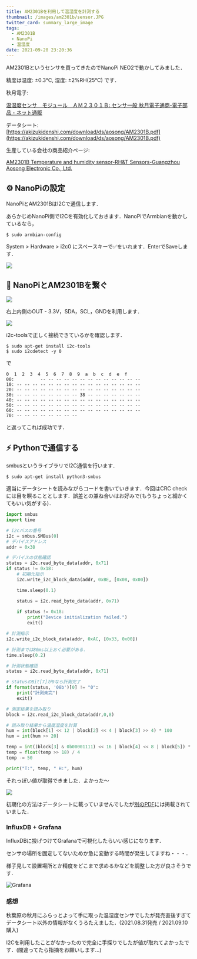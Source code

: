 ```yaml
---
title: AM2301Bを利用して温湿度を計測する
thumbnail: /images/am2301b/sensor.JPG
twitter_card: summary_large_image
tags:
  - AM2301B
  - NanoPi
  - 温湿度
date: 2021-09-20 23:20:36
---
```


AM2301Bというセンサを買ってきたのでNanoPi NEO2で動かしてみました．

<!-- more -->

精度は温度: ±0.3℃, 湿度: ±2%RH(25℃) です．

秋月電子: 

[温湿度センサ　モジュール　ＡＭ２３０１Ｂ: センサ一般 秋月電子通商-電子部品・ネット通販](https://akizukidenshi.com/catalog/g/gM-16730/)

データシート: [https://akizukidenshi.com/download/ds/aosong/AM2301B.pdf](https://akizukidenshi.com/download/ds/aosong/AM2301B.pdf)

生産している会社の商品紹介ページ: 

[AM2301B Temperature and humidity sensor-RH&T Sensors-Guangzhou Aosong Electronic Co., Ltd.]()





## ⚙ NanoPiの設定

NanoPiとAM2301BはI2Cで通信します．

あらかじめNanoPi側でI2Cを有効化しておきます．NanoPiでArmbianを動かしているなら，

```
$ sudo armbian-config
```

System > Hardware > i2c0 にスペースキーで✅をいれます．EnterでSaveします．

![](/images/am2301b/i2c-setting.png)

## 🔌 NanoPiとAM2301Bを繋ぐ

![](/images/am2301b/nanopi-pins.png)

右上内側のOUT - 3.3V，SDA，SCL，GNDを利用します．

![](/images/am2301b/connect.JPG)



i2c-toolsで正しく接続できているかを確認します．

```
$ sudo apt-get install i2c-tools
$ sudo i2cdetect -y 0
```

で

```
0  1  2  3  4  5  6  7  8  9  a  b  c  d  e  f
00:          -- -- -- -- -- -- -- -- -- -- -- -- -- 
10: -- -- -- -- -- -- -- -- -- -- -- -- -- -- -- -- 
20: -- -- -- -- -- -- -- -- -- -- -- -- -- -- -- -- 
30: -- -- -- -- -- -- -- -- 38 -- -- -- -- -- -- -- 
40: -- -- -- -- -- -- -- -- -- -- -- -- -- -- -- -- 
50: -- -- -- -- -- -- -- -- -- -- -- -- -- -- -- -- 
60: -- -- -- -- -- -- -- -- -- -- -- -- -- -- -- -- 
70: -- -- -- -- -- -- -- --
```

と返ってこれば成功です．

## ⚡️ Pythonで通信する

smbusというライブラリでI2C通信を行います．

```
$ sudo apt-get install python3-smbus
```

適当にデータシートを読みながらコードを書いていきます．今回はCRC checkには目を瞑ることとします．誤差との兼ね合いはお好みで(もうちょっと細かくてもいい気がする)．

```python
import smbus
import time

# i2cバスの番号
i2c = smbus.SMBus(0)
# デバイスアドレス
addr = 0x38

# デバイスの状態確認
status = i2c.read_byte_data(addr, 0x71)
if status != 0x18:
    # 初期化指示
    i2c.write_i2c_block_data(addr, 0xBE, [0x08, 0x00])

    time.sleep(0.1)

    status = i2c.read_byte_data(addr, 0x71)
    
    if status != 0x18:
        print("Device initialization failed.")
        exit()

# 計測指示
i2c.write_i2c_block_data(addr, 0xAC, [0x33, 0x00])

# 計測までは80ms以上おく必要がある．
time.sleep(0.2)

# 計測状態確認
status = i2c.read_byte_data(addr, 0x71)

# statusのBit[7]が0なら計測完了
if format(status, '08b')[0] != "0":
    print("計測未完")
    exit()

# 測定結果を読み取り
block = i2c.read_i2c_block_data(addr,0,8)

# 読み取り結果から温度湿度を計算
hum = int(block[1] << 12 | block[2] << 4 | block[3] >> 4) * 100
hum = int(hum >> 20)

temp = int((block[3] & 0b00001111) << 16 | block[4] << 8 | block[5]) * 200
temp = float(temp >> 18) / 4
temp -= 50

print("T:", temp, " H:", hum)

```

それっぽい値が取得できました．よかった〜

![](/images/am2301b-get-value/success.png)

初期化の方法はデータシートに載っていませんでしたが[別のPDF](https://www.aosong.com/userfiles/files/media/AM2301B%E8%8B%B1%E6%96%87%E7%89%88_%E5%8E%BB%E6%BB%A4%E6%B3%A2%20%E4%B8%8A%E6%8B%89.pdf)には掲載されていました．



### InfluxDB + Grafana

InfluxDBに投げつけてGrafanaで可視化したらいい感じになります．

センサの場所を固定してないためか急に変動する時間が発生してますね・・・．

様子見して設置場所とか精度をどこまで求めるかなどを調整した方が良さそうです．

![Grafana](/images/am2301b/grafana.png)



### 感想

秋葉原の秋月にふらっとよって手に取った温湿度センサでしたが発売直後すぎてデータシート以外の情報がなくうろたえました．(2021.08.31発売 / 2021.09.10購入)

I2Cを利用したことがなかったので完全に手探りでしたが値が取れてよかったです．(間違ってたら指摘をお願いします...)

